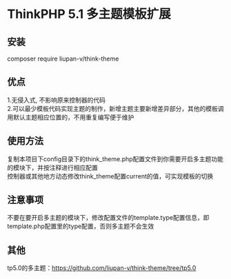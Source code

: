ThinkPHP 5.1 多主题模板扩展
===============

## 安装
composer require liupan-v/think-theme

## 优点
1.无侵入式, 不影响原来控制器的代码<br/>
2.可以最少模板代码实现主题的制作，新增主题主要新增差异部分，其他的模板调用默认主题相应位置的，不用重复编写便于维护

## 使用方法

复制本项目下config目录下的think_theme.php配置文件到你需要开启多主题功能的模块下，并按注释进行相应配置<br/>
控制器或其他地方动态修改think_theme配置current的值，可实现模板的切换

## 注意事项

不要在要开启多主题的模块下，修改配置文件的template.type配置信息，即template.php配置里的type配置，否则多主题不会生效

## 其他
tp5.0的多主题：https://github.com/liupan-v/think-theme/tree/tp5.0